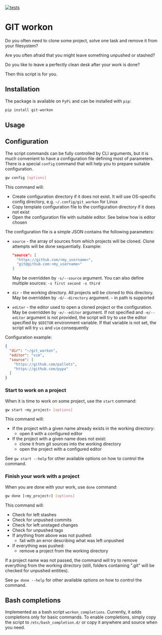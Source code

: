 [![tests](https://github.com/ReturnedVoid/workon/actions/workflows/ci.yml/badge.svg)](https://github.com/ReturnedVoid/workon)

# GIT workon

Do you often need to clone some project, solve one task and remove it from your filesystem?

Are you often afraid that you might leave something unpushed or stashed?

Do you like to leave a perfectly clean desk after your work is done?

Then this script is for you.

## Installation

The package is available on `PyPi` and can be installed with `pip`:

```bash
pip install git-workon
```

## Usage

## Configuration

The script commands can be fully controlled by CLI arguments, but it is much convenient to have a configuration file
defining most of parameters. There is a special `config` command that will help you to prepare suitable configuration.

```bash
gw config [options]
```

This command will:

* Create configuration directory if it does not exist. It will use OS-specific config directory, e.g.
  `~/.config/git_workon` for Linux
* Copy template configuration file to the configuration directory if it does not exist
* Open the configuration file with suitable editor. See below how is editor chosen

The configuration file is a simple JSON contains the following parameters:

* `source` - the array of sources from which projects will be cloned. Clone attempts will be done sequentially.
  Example:

  ```json
  "source": [
    "https://github.com/<my_username>",
    "git@github.com:<my_username>"
  ]
  ```

  May be overridden by `-s/--source` argument. You can also define multiple sources: `-s first second -s third`
* `dir` - the working directory. All projects will be cloned to this directory. May be overridden by `-d/--directory`
  argument. `~` in path is supported
* `editor` - the editor used to open a cloned project or the configuration. May be overridden by `-e/--editor` argument.
  If not specified and `-e/--editor` argument is not provided, the script will try to use the editor specified by
  `$EDITOR` environment variable. If that variable is not set, the script will try `vi` and `vim` consequently

Configuration example:

```json
{
  "dir": "~/git_workon",
  "editor": "vim",
  "source": [
    "https://github.com/pallets",
    "https://github.com/pypa"
  ]
}
```

### Start to work on a project

When it is time to work on some project, use the `start` command:

```bash
gw start <my_project> [options]
```

This command will:

* If the project with a given name already exists in the working directory:
  * open it with a configured editor
* If the project with a given name does not exist:
  * clone it from git sources into the working directory
  * open the project with a configured editor

See `gw start --help` for other available options on how to control the command.

### Finish your work with a project

When you are done with your work, use `done` command:

```bash
gw done [<my_project>] [options]
```

This command will:

* Check for left stashes
* Check for unpushed commits
* Check for left unstaged changes
* Check for unpushed tags
* If anything from above was not pushed:
  * fail with an error describing what was left unpushed
* If everything was pushed:
  * remove a project from the working directory

If a project name was not passed, the command will try to remove everything from the working directory (still,
folders containing ".git" will be checked for unpushed entities).

See `gw done --help` for other available options on how to control the command.

## Bash completions

Implemented as a bash script `workon_completions`. Currently, it adds completions only for basic commands.
To enable completions, simply copy the script to `/etc/bash_completion.d/` or copy it anywhere and source when you
need.
